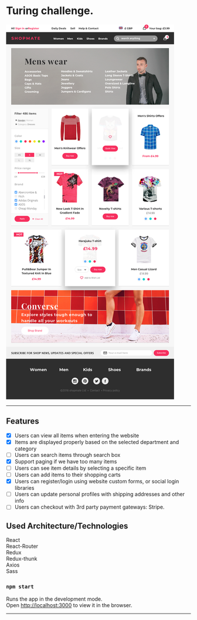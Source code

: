 # Turing challenge.

<img src="./screen.png">

---

## Features

- [x] Users can view all items when entering the website<br>
- [x] Items are displayed properly based on the selected department and category<br>
- [ ] Users can search items through search box<br>
- [x] Support paging if we have too many items<br>
- [ ] Users can see item details by selecting a specific item<br>
- [ ] Users can add items to their shopping carts<br>
- [x] Users can register/login using website custom forms, or social login libraries<br>
- [ ] Users can update personal profiles with shipping addresses and other info<br>
- [ ] Users can checkout with 3rd party payment gateways: Stripe.

## Used Architecture/Technologies

React<br>
React-Router<br>
Redux<br>
Redux-thunk<br>
Axios<br>
Sass<br>

### `npm start`

Runs the app in the development mode.<br>
Open [http://localhost:3000](http://localhost:3000) to view it in the browser.

---
